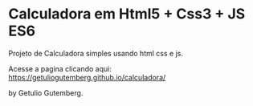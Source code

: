 # Calculadora em Html5 + Css3 + JS ES6

Projeto de Calculadora simples usando html css e js.

Acesse a pagina clicando aqui: https://getuliogutemberg.github.io/calculadora/

by Getulio Gutemberg.
